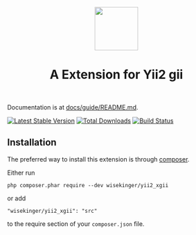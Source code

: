 <p align="center">
    <a href="https://github.com/yiisoft" target="_blank">
        <img src="https://avatars0.githubusercontent.com/u/993323" height="100px">
    </a>
    <h1 align="center">A Extension for Yii2 gii</h1>
    <br>
</p>

Documentation is at [docs/guide/README.md](docs/guide/README.md).

[![Latest Stable Version](https://poser.pugx.org/yiisoft/yii2-debug/v/stable.png)](https://packagist.org/packages/wisekinger/yii2_xgii
)
[![Total Downloads](https://poser.pugx.org/yiisoft/yii2-debug/downloads.png)](https://packagist.org/packages/wisekinger/yii2_xgii)
[![Build Status](https://travis-ci.org/yiisoft/yii2-debug.svg?branch=master)](https://travis-ci.org/wisekinger/yii2_xgii)


Installation
------------

The preferred way to install this extension is through [composer](http://getcomposer.org/download/).

Either run

```
php composer.phar require --dev wisekinger/yii2_xgii
```

or add

```
"wisekinger/yii2_xgii": "src"
```

to the require section of your `composer.json` file.

